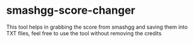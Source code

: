 # smashgg-score-changer
This tool helps in grabbing the score from smashgg and saving them into TXT files, feel free to use the tool without removing the credits
